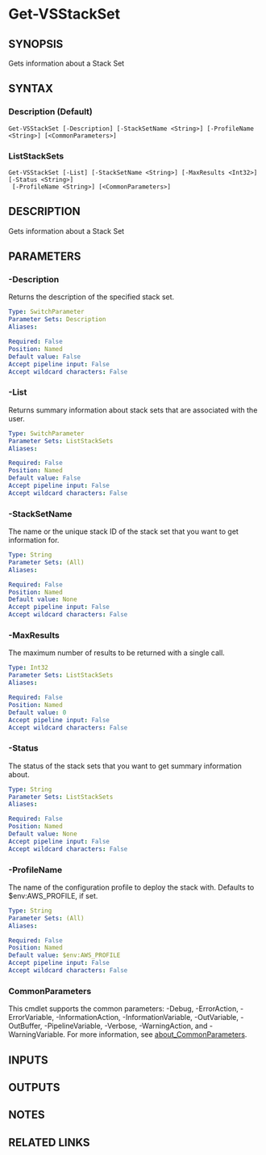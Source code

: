 # Get-VSStackSet

## SYNOPSIS
Gets information about a Stack Set

## SYNTAX

### Description (Default)
```
Get-VSStackSet [-Description] [-StackSetName <String>] [-ProfileName <String>] [<CommonParameters>]
```

### ListStackSets
```
Get-VSStackSet [-List] [-StackSetName <String>] [-MaxResults <Int32>] [-Status <String>]
 [-ProfileName <String>] [<CommonParameters>]
```

## DESCRIPTION
Gets information about a Stack Set

## PARAMETERS

### -Description
Returns the description of the specified stack set.

```yaml
Type: SwitchParameter
Parameter Sets: Description
Aliases:

Required: False
Position: Named
Default value: False
Accept pipeline input: False
Accept wildcard characters: False
```

### -List
Returns summary information about stack sets that are associated with the user.

```yaml
Type: SwitchParameter
Parameter Sets: ListStackSets
Aliases:

Required: False
Position: Named
Default value: False
Accept pipeline input: False
Accept wildcard characters: False
```

### -StackSetName
The name or the unique stack ID of the stack set that you want to get information for.

```yaml
Type: String
Parameter Sets: (All)
Aliases:

Required: False
Position: Named
Default value: None
Accept pipeline input: False
Accept wildcard characters: False
```

### -MaxResults
The maximum number of results to be returned with a single call.

```yaml
Type: Int32
Parameter Sets: ListStackSets
Aliases:

Required: False
Position: Named
Default value: 0
Accept pipeline input: False
Accept wildcard characters: False
```

### -Status
The status of the stack sets that you want to get summary information about.

```yaml
Type: String
Parameter Sets: ListStackSets
Aliases:

Required: False
Position: Named
Default value: None
Accept pipeline input: False
Accept wildcard characters: False
```

### -ProfileName
The name of the configuration profile to deploy the stack with.
Defaults to $env:AWS_PROFILE, if set.

```yaml
Type: String
Parameter Sets: (All)
Aliases:

Required: False
Position: Named
Default value: $env:AWS_PROFILE
Accept pipeline input: False
Accept wildcard characters: False
```

### CommonParameters
This cmdlet supports the common parameters: -Debug, -ErrorAction, -ErrorVariable, -InformationAction, -InformationVariable, -OutVariable, -OutBuffer, -PipelineVariable, -Verbose, -WarningAction, and -WarningVariable. For more information, see [about_CommonParameters](http://go.microsoft.com/fwlink/?LinkID=113216).

## INPUTS

## OUTPUTS

## NOTES

## RELATED LINKS
